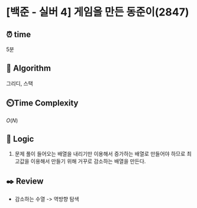 # [백준 - 실버 4] 게임을 만든 동준이(2847)

## ⏰  **time**

5분

## :pushpin: **Algorithm**

그리디, 스택

## ⏲️**Time Complexity**

$O(N)$

## :round_pushpin: **Logic**
1. 문제 풀이
    들어오는 배열을 내리기만 이용해서 증가하는 배열로 만들어야 하므로 최고값을 이용해서 만들기 위해 거꾸로 감소하는 배열을 만든다.

## :black_nib: **Review**
- 감소하는 수열 -> 역방향 탐색